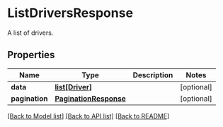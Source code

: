 # ListDriversResponse

A list of drivers.
## Properties
Name | Type | Description | Notes
------------ | ------------- | ------------- | -------------
**data** | [**list[Driver]**](Driver.md) |  | [optional] 
**pagination** | [**PaginationResponse**](PaginationResponse.md) |  | [optional] 

[[Back to Model list]](../README.md#documentation-for-models) [[Back to API list]](../README.md#documentation-for-api-endpoints) [[Back to README]](../README.md)


